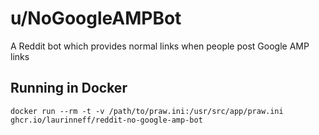 # u/NoGoogleAMPBot
A Reddit bot which provides normal links when people post Google AMP links

## Running in Docker
```
docker run --rm -t -v /path/to/praw.ini:/usr/src/app/praw.ini ghcr.io/laurinneff/reddit-no-google-amp-bot
```